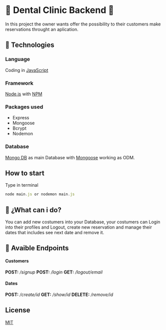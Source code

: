 # 🏥 Dental Clinic Backend 🏥

In this project the owner wants offer the possibility to their customers make reservations throught an aplication.
## 💾 Technologies

### Language
Coding in [JavaScript](https://developer.mozilla.org/es/docs/Web/JavaScript)

### Framework 
[Node.js](https://nodejs.org/es/) with [NPM](https://www.npmjs.com/)

### Packages used
* Express
* Mongoose
* Bcrypt
* Nodemon

### Database
 [Mongo DB](https://www.mongodb.com/es) as main Database with [Mongoose](https://mongoosejs.com/) working as ODM.

##  How to start
Type in terminal

```javascript
node main.js or nodemon main.js
```

## 🤔 ¿What can i do?  
You can add new costumers into your Database, your costumers can Login into their profiles and Logout, create new reservation and manage their dates that includes see next date and remove it.

## 📝 Avaible Endpoints
#### Customers
**POST:** */signup*
**POST:** */login*
**GET:** */logout/email*

#### Dates
**POST:** */create/id*
**GET:** */show/id*
**DELETE:** */remove/id*


## License
[MIT](https://choosealicense.com/licenses/mit/)